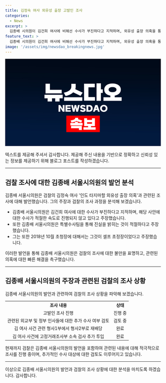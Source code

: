 ```yaml
---
title: 김정숙 여사 외유성 출장 고발인 조사
categories:
  - News
excerpt: >
  김종배 시의원이 김건희 여사에 비해선 수사가 부진하다고 지적하며, 외유성 출장 의혹을 통해 정치권과의 갈등이 고조되고 있다. 검찰은 고발인 조사를 통해 이 사안을 조사하고, 외교부 등 정부 관계자들에 대한 수사 여부를 검토 중이다. 또한, 김 여사는 방문 당시의 상황과 결정과정에 대한 입장을 표명하며, 의원을 허위사실 유포 혐의로 고소하는 등 논란 속에 있다.
feature_text: >
  김종배 시의원이 김건희 여사에 비해선 수사가 부진하다고 지적하며, 외유성 출장 의혹을 통해 정치권과의 갈등이 고조되고 있다. 검찰은 고발인 조사를 통해 이 사안을 조사하고, 외교부 등 정부 관계자들에 대한 수사 여부를 검토 중이다. 또한, 김 여사는 방문 당시의 상황과 결정과정에 대한 입장을 표명하며, 의원을 허위사실 유포 혐의로 고소하는 등 논란 속에 있다.
image: '/assets/img/newsdao_breakingnews.jpg'
---
```


<p><img src="/assets/img/newsdao_breakingnews.jpg" alt="pcversion 속보" /></p>

<p>텍스트를 제공해 주셔서 감사합니다. 제공해 주신 내용을 기반으로 정확하고 신뢰성 있는 정보를 제공하기 위해 블로그 포스트를 작성하겠습니다. </p>

<hr />

<h2 data-ke-size="size26">검찰 조사에 대한 김종배 서울시의원의 발언 분석</h2>

<p>김종배 서울시의원은 검찰의 김정숙 여사 '인도 타지마할 외유성 출장 의혹'과 관련된 조사에 대해 발언했습니다. 그의 주장과 검찰의 조사 과정을 분석해 보겠습니다.</p>

<ul>
  <li>김종배 서울시의원은 김건희 여사에 대한 수사가 부진하다고 지적하며, 해당 사안에 대한 수사가 적절한 속도로 진행되지 않고 있다고 주장했습니다.</li>
  <li>또한 김종배 서울시의원은 특별수사팀을 통해 진실을 밝히는 것이 적절하다고 주장했습니다.</li>
  <li>그는 또한 2018년 10월 초청장에 대해서는 그것이 셀프 초정장이었다고 주장했습니다.</li>
</ul>

<p>이러한 발언을 통해 김종배 서울시의원은 검찰의 조사에 대한 불만을 표명하고, 관련된 의혹에 대한 빠른 해결을 촉구했습니다.</p>

<hr />

<h2 data-ke-size="size26">김종배 서울시의원의 주장과 관련된 검찰의 조사 상황</h2>

<p>김종배 서울시의원의 발언과 관련하여 검찰의 조사 상황을 파악해 보겠습니다.</p>

<table>
  <tr>
    <td style="text-align: center; height: 17px;"><b>조사 내용</b></td>
    <td style="text-align: center; height: 17px;"><b>상태</b></td>
  </tr>
  <tr>
    <td style="text-align: center; height: 17px;">고발인 조사 진행</td>
    <td style="text-align: center; height: 17px;">진행 중</td>
  </tr>
  <tr>
    <td style="text-align: center; height: 17px;">관련된 외교부 및 정부 인사들에 대한 추가 수사 여부 검토</td>
    <td style="text-align: center; height: 17px;">검토 중</td>
  </tr>
  <tr>
    <td style="text-align: center; height: 17px;">김 여사 사건 관련 형사1부에서 형사2부로 재배당</td>
    <td style="text-align: center; height: 17px;">완료</td>
  </tr>
  <tr>
    <td style="text-align: center; height: 17px;">김 여사 사건에 고정거래조사부 소속 검사 추가 투입</td>
    <td style="text-align: center; height: 17px;">완료</td>
  </tr>
</table>

<p>현재까지 검찰은 김종배 서울시의원의 발언을 포함하여 관련된 내용에 대해 적극적으로 조사를 진행 중이며, 추가적인 수사 대상에 대한 검토도 이루어지고 있습니다.</p>

<hr />

<p>이상으로 김종배 서울시의원의 발언과 검찰의 조사 상황에 대한 분석을 마치도록 하겠습니다. 감사합니다.</p>

<p data-ke-size="size16">&nbsp;</p>


